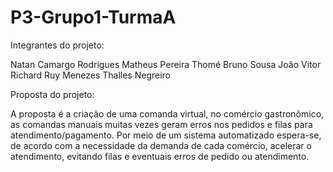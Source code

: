 # P3-Grupo1-TurmaA

Integrantes do projeto:

Natan Camargo Rodrigues 
Matheus Pereira Thomé 
Bruno Sousa
João Vitor Richard 
Ruy Menezes 
Thalles Negreiro

Proposta do projeto:

A proposta é a criação de uma comanda virtual, no comércio gastronômico, as comandas manuais muitas vezes geram erros nos pedidos e filas para atendimento/pagamento. Por meio de um sistema automatizado espera-se, de acordo com a necessidade da demanda de cada comércio, acelerar o atendimento, evitando filas e eventuais erros de pedido ou atendimento.
